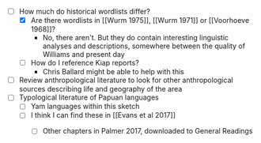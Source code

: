 - [ ] How much do historical wordlists differ?
	- [x] Are there wordlists in [[Wurm 1975]], [[Wurm 1971]] or [[Voorhoeve 1968]]?
		- No, there aren't. But they do contain interesting linguistic analyses and descriptions, somewhere between the quality of Williams and present day
	- [ ] How do I reference Kiap reports?
		- Chris Ballard might be able to help with this
- [ ] Review anthropological literature to look for other anthropological sources describing life and geography of the area
- [ ] Typological literature of Papuan languages
	- [ ] Yam languages within this sketch
	- [ ] I think I can find these in [[Evans et al 2017]]
		- [ ] Other chapters in Palmer 2017, downloaded to General Readings



